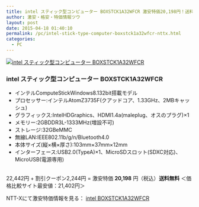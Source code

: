 ```yaml
---
title: intel スティック型コンピューター BOXSTCK1A32WFCR 激安特価20,198円！送料無料！
author: 激安・格安・特価情報ツウ
layout: post
date: 2015-04-18 01:40:10
permalink: /pc/intel-stick-type-computer-boxstck1a32wfcr-nttx.html
categories:
  - PC
---
```

<div class="img-bg2 img_L">
  <a href="//px.a8.net/svt/ejp?a8mat=ZYP6S+8IMA3E+S1Q+BWGDT&#038;a8ejpredirect=//nttxstore.jp/_II_IN14983614" target="_blank"><img border="0" alt="intel スティック型コンピューター BOXSTCK1A32WFCR" src="//image.nttxstore.jp/l2_images/I/IN/IN14983614.jpg" data-recalc-dims="1" /></a>
</div>

### intel スティック型コンピューター BOXSTCK1A32WFCR
<!--more-->

* インテルComputeStickWindows8.132bit搭載モデル
* プロセッサー:インテルAtomZ3735F(クアッドコア、1.33GHz、2MBキャッシュ)
* グラフィックス:IntelHDGraphics、HDMI1.4a(maleplug、オスのプラグ)×1
* メモリー:2GBDDR3L-1333MHz(増設不可)
* ストレージ:32GBeMMC
* 無線LAN:IEEE802.11b/g/n/Bluetooth4.0
* 本体サイズ(縦×横×厚さ):103mm×37mm×12mm
* インターフェース:USB2.0(TypeA)×1、MicroSDスロット(SDXC対応)、MicroUSB(電源専用)

<br clear="all" />22,442円 + 割引クーポン2,244円 = 激安特価 <span class="tokka-price"><strong>20,198</strong></span> 円（税込）**送料無料**
＜価格比較サイト最安値：21,402円＞

NTT-Xにて激安特価情報を見る： <a href="//px.a8.net/svt/ejp?a8mat=ZYP6S+8IMA3E+S1Q+BWGDT&#038;a8ejpredirect=//nttxstore.jp/_II_IN14983614" target="_blank"><span class="fs150p">intel BOXSTCK1A32WFCR</span></a>